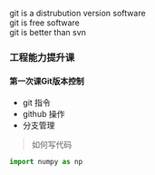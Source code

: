 git is a distrubution version software  
git is free software  
git is better than svn  
### 工程能力提升课
#### 第一次课Git版本控制
+ git 指令
+ github 操作
+ 分支管理
> 如何写代码
>
   
```python
import numpy as np
```

